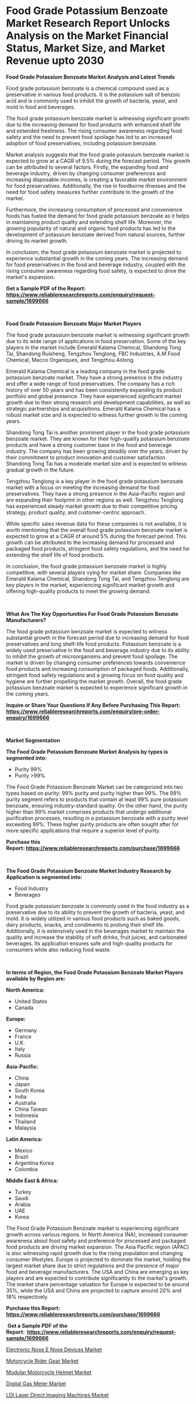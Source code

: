 <p><h1>Food Grade Potassium Benzoate Market Research Report Unlocks Analysis on the Market Financial Status, Market Size, and Market Revenue upto 2030</h1></p><p><strong>Food Grade Potassium Benzoate Market Analysis and Latest Trends</strong></p>
<p><p>Food grade potassium benzoate is a chemical compound used as a preservative in various food products. It is the potassium salt of benzoic acid and is commonly used to inhibit the growth of bacteria, yeast, and mold in food and beverages.</p><p>The food grade potassium benzoate market is witnessing significant growth due to the increasing demand for food products with enhanced shelf life and extended freshness. The rising consumer awareness regarding food safety and the need to prevent food spoilage has led to an increased adoption of food preservatives, including potassium benzoate.</p><p>Market analysis suggests that the food grade potassium benzoate market is expected to grow at a CAGR of 9.5% during the forecast period. This growth can be attributed to several factors. Firstly, the expanding food and beverage industry, driven by changing consumer preferences and increasing disposable incomes, is creating a favorable market environment for food preservatives. Additionally, the rise in foodborne illnesses and the need for food safety measures further contribute to the growth of the market.</p><p>Furthermore, the increasing consumption of processed and convenience foods has fueled the demand for food grade potassium benzoate as it helps in maintaining product quality and extending shelf life. Moreover, the growing popularity of natural and organic food products has led to the development of potassium benzoate derived from natural sources, further driving its market growth.</p><p>In conclusion, the food grade potassium benzoate market is projected to experience substantial growth in the coming years. The increasing demand for food preservatives in the food and beverage industry, coupled with the rising consumer awareness regarding food safety, is expected to drive the market's expansion.</p></p>
<p><strong>Get a Sample PDF of the Report:&nbsp; <a href="https://www.reliableresearchreports.com/enquiry/request-sample/1699666">https://www.reliableresearchreports.com/enquiry/request-sample/1699666</a></strong></p>
<p>&nbsp;</p>
<p><strong>Food Grade Potassium Benzoate Major Market Players</strong></p>
<p><p>The food grade potassium benzoate market is witnessing significant growth due to its wide range of applications in food preservation. Some of the key players in the market include Emerald Kalama Chemical, Shandong Tong Tai, Shandong Ruisheng, Tengzhou Tenglong, FBC Industries, A.M Food Chemical, Macco Organiques, and Tengzhou Aolong.</p><p>Emerald Kalama Chemical is a leading company in the food grade potassium benzoate market. They have a strong presence in the industry and offer a wide range of food preservatives. The company has a rich history of over 50 years and has been consistently expanding its product portfolio and global presence. They have experienced significant market growth due to their strong research and development capabilities, as well as strategic partnerships and acquisitions. Emerald Kalama Chemical has a robust market size and is expected to witness further growth in the coming years.</p><p>Shandong Tong Tai is another prominent player in the food grade potassium benzoate market. They are known for their high-quality potassium benzoate products and have a strong customer base in the food and beverage industry. The company has been growing steadily over the years, driven by their commitment to product innovation and customer satisfaction. Shandong Tong Tai has a moderate market size and is expected to witness gradual growth in the future.</p><p>Tengzhou Tenglong is a key player in the food grade potassium benzoate market with a focus on meeting the increasing demand for food preservatives. They have a strong presence in the Asia-Pacific region and are expanding their footprint in other regions as well. Tengzhou Tenglong has experienced steady market growth due to their competitive pricing strategy, product quality, and customer-centric approach.</p><p>While specific sales revenue data for these companies is not available, it is worth mentioning that the overall food grade potassium benzoate market is expected to grow at a CAGR of around 5% during the forecast period. This growth can be attributed to the increasing demand for processed and packaged food products, stringent food safety regulations, and the need for extending the shelf life of food products.</p><p>In conclusion, the food grade potassium benzoate market is highly competitive, with several players vying for market share. Companies like Emerald Kalama Chemical, Shandong Tong Tai, and Tengzhou Tenglong are key players in the market, experiencing significant market growth and offering high-quality products to meet the growing demand.</p></p>
<p>&nbsp;</p>
<p><strong>What Are The Key Opportunities For Food Grade Potassium Benzoate Manufacturers?</strong></p>
<p><p>The food grade potassium benzoate market is expected to witness substantial growth in the forecast period due to increasing demand for food preservatives and long shelf-life food products. Potassium benzoate is a widely used preservative in the food and beverage industry due to its ability to inhibit the growth of microorganisms and prevent food spoilage. The market is driven by changing consumer preferences towards convenience food products and increasing consumption of packaged foods. Additionally, stringent food safety regulations and a growing focus on food quality and hygiene are further propelling the market growth. Overall, the food grade potassium benzoate market is expected to experience significant growth in the coming years.</p></p>
<p><strong>Inquire or Share Your Questions If Any Before Purchasing This Report: <a href="https://www.reliableresearchreports.com/enquiry/pre-order-enquiry/1699666">https://www.reliableresearchreports.com/enquiry/pre-order-enquiry/1699666</a></strong></p>
<p>&nbsp;</p>
<p><strong>Market Segmentation</strong></p>
<p><strong>The Food Grade Potassium Benzoate Market Analysis by types is segmented into:</strong></p>
<p><ul><li>Purity 99%</li><li>Purity >99%</li></ul></p>
<p><p>The Food Grade Potassium Benzoate Market can be categorized into two types based on purity: 99% purity and purity higher than 99%. The 99% purity segment refers to products that contain at least 99% pure potassium benzoate, ensuring industry-standard quality. On the other hand, the purity higher than 99% market comprises products that undergo additional purification processes, resulting in a potassium benzoate with a purity level exceeding 99%. These higher purity products are often sought after for more specific applications that require a superior level of purity.</p></p>
<p><strong>Purchase this Report:&nbsp;<a href="https://www.reliableresearchreports.com/purchase/1699666">https://www.reliableresearchreports.com/purchase/1699666</a></strong></p>
<p>&nbsp;</p>
<p><strong>The Food Grade Potassium Benzoate Market Industry Research by Application is segmented into:</strong></p>
<p><ul><li>Food Industry</li><li>Beverages</li></ul></p>
<p><p>Food grade potassium benzoate is commonly used in the food industry as a preservative due to its ability to prevent the growth of bacteria, yeast, and mold. It is widely utilized in various food products such as baked goods, dairy products, snacks, and condiments to prolong their shelf life. Additionally, it is extensively used in the beverages market to maintain the quality and increase the stability of soft drinks, fruit juices, and carbonated beverages. Its application ensures safe and high-quality products for consumers while also reducing food waste.</p></p>
<p>&nbsp;</p>
<p><strong>In terms of Region, the Food Grade Potassium Benzoate Market Players available by Region are:</strong></p>
<p>
    <p> <strong> North America: </strong>
        <ul>
            <li>United States</li>
            <li>Canada</li>
        </ul>
        </p> 
    <p> <strong> Europe: </strong>
        <ul>
            <li>Germany</li>
            <li>France</li>
            <li>U.K.</li>
            <li>Italy</li>
            <li>Russia</li>
        </ul>
        </p> 
    <p> <strong> Asia-Pacific: </strong>
        <ul>
            <li>China</li>
            <li>Japan</li>
            <li>South Korea</li>
            <li>India</li>
            <li>Australia</li>
            <li>China Taiwan</li>
            <li>Indonesia</li>
            <li>Thailand</li>
            <li>Malaysia</li>
        </ul>
        </p> 
    <p> <strong> Latin America: </strong>
        <ul>
            <li>Mexico</li>
            <li>Brazil</li>
            <li>Argentina Korea</li>
            <li>Colombia</li>
        </ul>
        </p> 
    <p> <strong> Middle East & Africa: </strong>
        <ul>
            <li>Turkey</li>
            <li>Saudi</li>
            <li>Arabia</li>
            <li>UAE</li>
            <li>Korea</li>
        </ul>
    </p>
    </p>
<p><p>The Food Grade Potassium Benzoate market is experiencing significant growth across various regions. In North America (NA), increased consumer awareness about food safety and preference for processed and packaged food products are driving market expansion. The Asia Pacific region (APAC) is also witnessing rapid growth due to the rising population and changing consumer lifestyles. Europe is projected to dominate the market, holding the largest market share due to strict regulations and the presence of major food and beverage manufacturers. The USA and China are emerging as key players and are expected to contribute significantly to the market's growth. The market share percentage valuation for Europe is expected to be around 35%, while the USA and China are projected to capture around 20% and 18% respectively.</p></p>
<p><strong>Purchase this Report: <a href="https://www.reliableresearchreports.com/purchase/1699666">https://www.reliableresearchreports.com/purchase/1699666</a></strong></p>
<p>&nbsp;<strong>Get a Sample PDF of the Report:&nbsp;&nbsp;<a href="https://www.reliableresearchreports.com/enquiry/request-sample/1699666">https://www.reliableresearchreports.com/enquiry/request-sample/1699666</a></strong></p>
<p><strong></strong></p>
<p><p><a href="https://www.linkedin.com/pulse/electronic-nose-e-devices-market-challenges-opportunities-growth-gavwf/">Electronic Nose E Nose Devices Market</a></p><p><a href="https://medium.com/@suryayadavrp23/motorcycle-rider-gear-market-report-reveals-the-latest-trends-and-growth-opportunities-of-this-91fbf19f8319">Motorcycle Rider Gear Market</a></p><p><a href="https://medium.com/@react.shoe.mask/modular-motorcycle-helmet-market-competitive-analysis-market-trends-and-forecast-to-2030-a4a78ee24c10">Modular Motorcycle Helmet Market</a></p><p><a href="https://github.com/RoccoManning/Market-Research-Report-List-2/blob/main/digital-gas-meter-market.md">Digital Gas Meter Market</a></p><p><a href="https://www.linkedin.com/pulse/decoding-ldi-laser-direct-imaging-machines-market-deep-ebhvf/">LDI Laser Direct Imaging Machines Market</a></p></p>